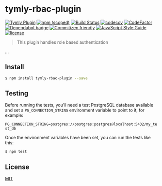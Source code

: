 # tymly-rbac-plugin
[![Tymly Plugin](https://img.shields.io/badge/tymly-plugin-blue.svg)](https://tymly.io/)
[![npm (scoped)](https://img.shields.io/npm/v/@wmfs/tymly-rbac-plugin.svg)](https://www.npmjs.com/package/@wmfs/tymly-rbac-plugin)
[![Build Status](https://travis-ci.org/wmfs/tymly-rbac-plugin.svg?branch=master)](https://travis-ci.org/wmfs/tymly-rbac-plugin)
[![codecov](https://codecov.io/gh/wmfs/tymly-rbac-plugin/branch/master/graph/badge.svg)](https://codecov.io/gh/wmfs/tymly-rbac-plugin)
[![CodeFactor](https://www.codefactor.io/repository/github/wmfs/tymly-rbac-plugin/badge)](https://www.codefactor.io/repository/github/wmfs/tymly-rbac-plugin)
[![Dependabot badge](https://img.shields.io/badge/Dependabot-active-brightgreen.svg)](https://dependabot.com/)
[![Commitizen friendly](https://img.shields.io/badge/commitizen-friendly-brightgreen.svg)](http://commitizen.github.io/cz-cli/)
[![JavaScript Style Guide](https://img.shields.io/badge/code_style-standard-brightgreen.svg)](https://standardjs.com)
[![license](https://img.shields.io/github/license/mashape/apistatus.svg)](https://github.com/wmfs/tymly-rbac-plugin/blob/master/LICENSE)

> This plugin handles role based authentication 

...

## <a name="install"></a>Install
```bash
$ npm install tymly-rbac-plugin --save
```

## <a name="test"></a>Testing

Before running the tests, you'll need a test PostgreSQL database available and set a `PG_CONNECTION_STRING` environment variable to point to it, for example:

```PG_CONNECTION_STRING=postgres://postgres:postgres@localhost:5432/my_test_db```


Once the environment variables have been set, you can run the tests like this:

```bash
$ npm test
```


## <a name="license"></a>License

[MIT](https://github.com/wmfs/tymly/blob/master/LICENSE)
